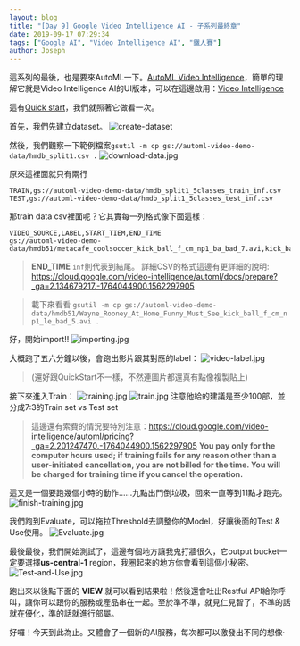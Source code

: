 ```yaml
---
layout: blog
title: "[Day 9] Google Video Intelligence AI - 子系列最終章"
date: 2019-09-17 07:29:34
tags: ["Google AI", "Video Intelligence AI", "鐵人賽"]
author: Joseph
---
```

這系列的最後，也是要來AutoML一下。[AutoML Video Intelligence](https://cloud.google.com/video-intelligence/automl)，簡單的理解它就是Video Intelligence AI的UI版本，可以在這邊啟用：[Video Intelligence](https://console.cloud.google.com/video-intelligence/dashboard)

這有[Quick start](https://cloud.google.com/video-intelligence/automl/docs/quickstart-console)，我們就照著它做看一次。

首先，我們先建立dataset。
![create-dataset](create-dataset.jpg)
<!-- more -->

然後，我們觀察一下範例檔案`gsutil -m cp gs://automl-video-demo-data/hmdb_split1.csv .`
![download-data.jpg](download-data.jpg)

原來這裡面就只有兩行
```shell
TRAIN,gs://automl-video-demo-data/hmdb_split1_5classes_train_inf.csv
TEST,gs://automl-video-demo-data/hmdb_split1_5classes_test_inf.csv
```

那train data csv裡面呢？它其實每一列格式像下面這樣：
```shell
VIDEO_SOURCE,LABEL,START_TIEM,END_TIME
gs://automl-video-demo-data/hmdb51/metacafe_coolsoccer_kick_ball_f_cm_np1_ba_bad_7.avi,kick_ball,0.0,inf
```
> **END_TIME** `inf`則代表到結尾。
> 詳細CSV的格式這邊有更詳細的說明: https://cloud.google.com/video-intelligence/automl/docs/prepare?_ga=2.134679217.-1764044900.1562297905

> 載下來看看 `gsutil -m cp gs://automl-video-demo-data/hmdb51/Wayne_Rooney_At_Home_Funny_Must_See_kick_ball_f_cm_np1_le_bad_5.avi .`

好，開始import!!
![importing.jpg](importing.jpg)

大概跑了五六分鐘以後，會跑出影片跟其對應的label：
![video-label.jpg](video-label.jpg)
> (還好跟QuickStart不一樣，不然連圖片都還真有點像複製貼上)

接下來進入Train：
![training.jpg](training.jpg)
![train.jpg](train.jpg)
注意他給的建議是至少100部，並分成7:3的Train set vs Test set
> 這邊還有索費的情況要特別注意：https://cloud.google.com/video-intelligence/automl/pricing?_ga=2.201247470.-1764044900.1562297905
> **You pay only for the computer hours used; if training fails for any reason other than a user-initiated cancellation, you are not billed for the time. You will be charged for training time if you cancel the operation.**


這又是一個要跑幾個小時的動作......九點出門倒垃圾，回來一直等到11點才跑完。
![finish-training.jpg](finish-training.jpg)

我們跑到Evaluate，可以拖拉Threshold去調整你的Model，好讓後面的Test & Use使用。
![Evaluate.jpg](Evaluate.jpg)

最後最後，我們開始測試了，這邊有個地方讓我鬼打牆很久，它output bucket一定要選擇**us-central-1** region，我圈起來的地方你會看到這個小秘密。
![Test-and-Use.jpg](Test-and-Use.jpg)

跑出來以後點下面的 **VIEW** 就可以看到結果啦！然後還會吐出Restful API給你呼叫，讓你可以跟你的服務或產品串在一起。至於準不準，就見仁見智了，不準的話就在優化，準的話就進行部屬。

好囉！今天到此為止。又體會了一個新的AI服務，每次都可以激發出不同的想像‧
